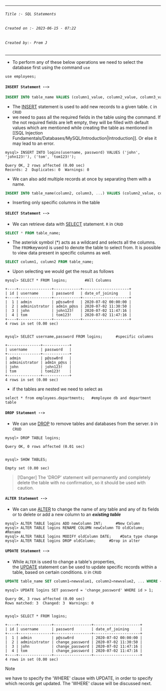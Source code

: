 
***
###### `Title :- SQL Statements`
###### `Created on :- 2023-06-15 - 07:22`
###### `Created by:- Prem J`
***

- To perform any of these below operations we need to select the database first using the command `use`

```shell-session
use employees;
```

#### `INSERT Statement -->`

```sql
INSERT INTO table_name VALUES (column1_value, column2_value, column3_value, ...);
```

- The [INSERT](https://dev.mysql.com/doc/refman/8.0/en/insert.html) statement is used to add new records to a given table. `C` in `CRUD`
- we need to pass all the required fields in the table using the command. If the not required fields are left empty, they will be filled with default values which are mentioned while creating the table as mentioned in [[SQL Injection Fundamentals/Databases/MySQL/Introduction|Introduction]]. Or else it may lead to an error.

```shell-session
mysql> INSERT INTO logins(username, password) VALUES ('john', 'john123!'), ('tom', 'tom123!');

Query OK, 2 rows affected (0.00 sec)
Records: 2  Duplicates: 0  Warnings: 0
```

- We can also add multiple records at once by separating them with a name.

```sql
INSERT INTO table_name(column2, column3, ...) VALUES (column2_value, column3_value, ...);
```

- Inserting only specific columns in the table

#### `SELECT Statement -->`

- We can retrieve data with [SELECT](https://dev.mysql.com/doc/refman/8.0/en/select.html) statement. `R` in `CRUD`

```sql
SELECT * FROM table_name;
```

- The asterisk symbol (\*) acts as a wildcard and selects all the columns. The `FROM`keyword is used to denote the table to select from. It is possible to view data present in specific columns as well.

```sql
SELECT column1, column2 FROM table_name;
```

- Upon selecting we would get the result as follows

```shell-session
mysql> SELECT * FROM logins;        #All Columns

+----+---------------+------------+---------------------+
| id | username      | password   | date_of_joining     |
+----+---------------+------------+---------------------+
|  1 | admin         | p@ssw0rd   | 2020-07-02 00:00:00 |
|  2 | administrator | adm1n_p@ss | 2020-07-02 11:30:50 |
|  3 | john          | john123!   | 2020-07-02 11:47:16 |
|  4 | tom           | tom123!    | 2020-07-02 11:47:16 |
+----+---------------+------------+---------------------+
4 rows in set (0.00 sec)


mysql> SELECT username,password FROM logins;      #specific columns
    
+---------------+------------+
| username      | password   |
+---------------+------------+
| admin         | p@ssw0rd   |
| administrator | adm1n_p@ss |
| john          | john123!   |
| tom           | tom123!    |
+---------------+------------+
4 rows in set (0.00 sec)
```

- if the tables are nested we need to select as 

```shell-session
select * from employees.departments;   #employee db and department table
```

#### `DROP Statement -->`

- We can use [DROP](https://dev.mysql.com/doc/refman/8.0/en/drop-table.html) to remove tables and databases from the server. `D` in `CRUD`

```shell-session
mysql> DROP TABLE logins;

Query OK, 0 rows affected (0.01 sec)


mysql> SHOW TABLES;

Empty set (0.00 sec)
```

>[!Danger]
>The 'DROP' statement will permanently and completely delete the table with no confirmation, so it should be used with caution.

#### `ALTER Statement -->`

- We can use [ALTER](https://dev.mysql.com/doc/refman/8.0/en/alter-table.html) to change the name of any table and any of its fields or to delete or add a new column to an ***existing table***

```shell-session
mysql> ALTER TABLE logins ADD newColumn INT;      #New Column
mysql> ALTER TABLE logins RENAME COLUMN newColumn TO oldColumn;    #Rename
mysql> ALTER TABLE logins MODIFY oldColumn DATE;    #Data type change
mysql> ALTER TABLE logins DROP oldColumn;      #Drop in alter
```

#### `UPDATE Statement -->`

- While `ALTER` is used to change a table's properties, the [UPDATE](https://dev.mysql.com/doc/refman/8.0/en/update.html) statement can be used to update specific records within a table, based on certain conditions. `U` in `CRUD`

```sql
UPDATE table_name SET column1=newvalue1, column2=newvalue2, ... WHERE <condition>;
```

```shell-session
mysql> UPDATE logins SET password = 'change_password' WHERE id > 1;

Query OK, 3 rows affected (0.00 sec)
Rows matched: 3  Changed: 3  Warnings: 0


mysql> SELECT * FROM logins;

+----+---------------+-----------------+---------------------+
| id | username      | password        | date_of_joining     |
+----+---------------+-----------------+---------------------+
|  1 | admin         | p@ssw0rd        | 2020-07-02 00:00:00 |
|  2 | administrator | change_password | 2020-07-02 11:30:50 |
|  3 | john          | change_password | 2020-07-02 11:47:16 |
|  4 | tom           | change_password | 2020-07-02 11:47:16 |
+----+---------------+-----------------+---------------------+
4 rows in set (0.00 sec)
```

>[!Note]
>we have to specify the 'WHERE' clause with UPDATE, in order to specify which records get updated. The 'WHERE' clause will be discussed next.






